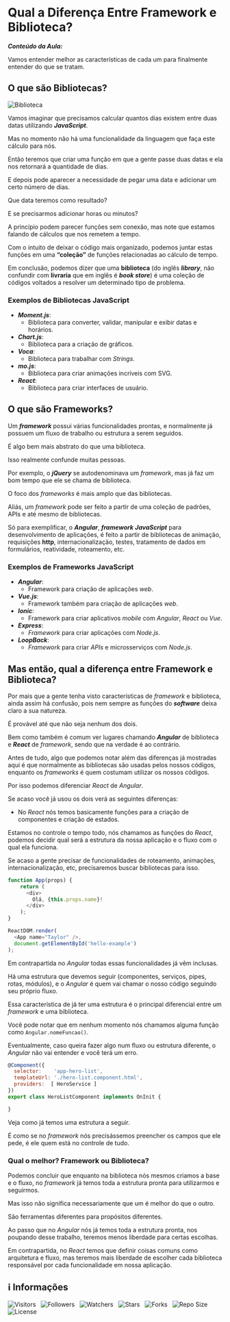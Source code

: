 <!-- Título -->
# Qual a Diferença Entre Framework e Biblioteca?

***Conteúdo da Aula:***

Vamos entender melhor as características de cada um para finalmente entender do que se tratam.

## O que são Bibliotecas?

![Biblioteca](https://dkrn4sk0rn31v.cloudfront.net/uploads/2020/06/biblioteca-estantes.jpg "Biblioteca")

Vamos imaginar que precisamos calcular quantos dias existem entre duas datas utilizando ***JavaScript***.

Mas no momento não há uma funcionalidade da linguagem que faça este cálculo para nós.

Então teremos que criar uma função em que a gente passe duas datas e ela nos retornará a quantidade de dias.

E depois pode aparecer a necessidade de pegar uma data e adicionar um certo número de dias.

Que data teremos como resultado?

E se precisarmos adicionar horas ou minutos?

A princípio podem parecer funções sem conexão, mas note que estamos falando de cálculos que nos remetem a tempo.

Com o intuito de deixar o código mais organizado, podemos juntar estas funções em uma **“coleção”** de funções relacionadas ao cálculo de tempo.

Em conclusão, podemos dizer que uma **biblioteca** (do inglês ***library***, não confundir com **livraria** que em inglês é ***book store***) é uma coleção de códigos voltados a resolver um determinado tipo de problema.

### Exemplos de Bibliotecas JavaScript

* ***Moment.js***:
  * Biblioteca para converter, validar, manipular e exibir datas e horários.
* ***Chart.js***:
  * Biblioteca para a criação de gráficos.
* ***Voca***:
  * Biblioteca para trabalhar com *Strings*.
* ***mo.js***:
  * Biblioteca para criar animações incríveis com SVG.
* ***React***:
  * Biblioteca para criar interfaces de usuário.

## O que são Frameworks?

Um ***framework*** possui várias funcionalidades prontas, e normalmente já possuem um fluxo de trabalho ou estrutura a serem seguidos.

É algo bem mais abstrato do que uma biblioteca.

Isso realmente confunde muitas pessoas.

Por exemplo, o ***jQuery*** se autodenominava um *framework*, mas já faz um bom tempo que ele se chama de biblioteca.

O foco dos *frameworks* é mais amplo que das bibliotecas.

Aliás, um *framework* pode ser feito a partir de uma coleção de padrões, APIs e até mesmo de bibliotecas.

Só para exemplificar, o ***Angular***, ***framework*** ***JavaScript*** para desenvolvimento de aplicações, é feito a partir de bibliotecas de animação, requisições **http**, internacionalização, testes, tratamento de dados em formulários, reatividade, roteamento, etc.

### Exemplos de Frameworks JavaScript

* ***Angular***:
  * Framework para criação de aplicações *web*.
* ***Vue.js***:
  * Framework também para criação de aplicações *web*.
* ***Ionic***:
  * Framework para criar aplicativos *mobile* com *Angular*, *React* ou *Vue*.
* ***Express***:
  * *Framework* para criar aplicações com *Node.js*.
* ***LoopBack***:
  * *Framework* para criar *APIs* e microsserviços com *Node.js*.

## Mas então, qual a diferença entre Framework e Biblioteca?

Por mais que a gente tenha visto características de *framework* e biblioteca, ainda assim há confusão, pois nem sempre as funções do ***software*** deixa claro a sua natureza.

É provável até que não seja nenhum dos dois.

Bem como também é comum ver lugares chamando ***Angular*** de biblioteca e ***React*** de *framework*, sendo que na verdade é ao contrário.

Antes de tudo, algo que podemos notar além das diferenças já mostradas aqui é que normalmente as bibliotecas são usadas pelos nossos códigos, enquanto os *frameworks* é quem costumam utilizar os nossos códigos.

Por isso podemos diferenciar *React* de *Angular*.

Se acaso você já usou os dois verá as seguintes diferenças:

* No *React* nós temos basicamente funções para a criação de componentes e criação de estados.

Estamos no controle o tempo todo, nós chamamos as funções do *React*, podemos decidir qual será a estrutura da nossa aplicação e o fluxo com o qual ela funciona.

Se acaso a gente precisar de funcionalidades de roteamento, animações, internacionalização, etc, precisaremos buscar bibliotecas para isso.

```javascript
function App(props) {
    return (
      <div>
        Olá, {this.props.name}!
      </div>
    );
}

ReactDOM.render(
  <App name="Taylor" />,
  document.getElementById('hello-example')
);
```

Em contrapartida no *Angular* todas essas funcionalidades já vêm inclusas.

Há uma estrutura que devemos seguir (componentes, serviços, pipes, rotas, módulos), e o *Angular* é quem vai chamar o nosso código seguindo seu próprio fluxo.

Essa característica de já ter uma estrutura é o principal diferencial entre um *framework* e uma biblioteca.

Você pode notar que em nenhum momento nós chamamos alguma função como `Angular.nomeFuncao()`.

Eventualmente, caso queira fazer algo num fluxo ou estrutura diferente, o *Angular* não vai entender e você terá um erro.

```javascript
@Component({
  selector:    'app-hero-list',
  templateUrl: './hero-list.component.html',
  providers:  [ HeroService ]
})
export class HeroListComponent implements OnInit {

}
```

Veja como já temos uma estrutura a seguir.

É como se no *framework* nós precisássemos preencher os campos que ele pede, é ele quem está no controle de tudo.

### Qual o melhor? Framework ou Biblioteca?

Podemos concluir que enquanto na biblioteca nós mesmos criamos a base e o fluxo, no *framework* já temos toda a estrutura pronta para utilizarmos e seguirmos.

Mas isso não significa necessariamente que um é melhor do que o outro.

São ferramentas diferentes para propósitos diferentes.

Ao passo que no *Angular* nós já temos toda a estrutura pronta, nos poupando desse trabalho, teremos menos liberdade para certas escolhas.

Em contrapartida, no *React* temos que definir coisas comuns como arquitetura e fluxo, mas teremos mais liberdade de escolher cada biblioteca responsável por cada funcionalidade em nossa aplicação.

<!-- Informações -->
## &#8505; Informações

![Visitors](https://api.visitorbadge.io/api/visitors?path=Devsgeeknerd%2Fcla-qua-dif-ent-fra-bib-apl-web-apl-arq-fun-bas&label=Visitantes&labelColor=%23700070&labelStyle=none&countColor=%23000fff&style=plastic&color=%23ffffff "Total de Visitantes")
&nbsp;
![Followers](https://img.shields.io/github/followers/Devsgeeknerd?style=p&label=Seguidores&labelColor=800080&color=000fff "Total de Seguidores")
&nbsp;
![Watchers](https://img.shields.io/github/watchers/Devsgeeknerd/cla-qua-dif-ent-fra-bib-apl-web-apl-arq-fun-bas?style=p&label=Observadores&labelColor=800080&color=000fff "Total de Observadores")
&nbsp;
![Stars](https://img.shields.io/github/stars/Devsgeeknerd/cla-qua-dif-ent-fra-bib-apl-web-apl-arq-fun-bas?style=p&label=Estrelas&labelColor=800080&color=000fff "Total de Estrelas")
&nbsp;
![Forks](https://img.shields.io/github/forks/Devsgeeknerd/cla-qua-dif-ent-fra-bib-apl-web-apl-arq-fun-bas?style=p&label=Bifurcações&labelColor=800080&color=000fff "Total de Bifurcações")
&nbsp;
![Repo Size](https://img.shields.io/github/repo-size/Devsgeeknerd/cla-qua-dif-ent-fra-bib-apl-web-apl-arq-fun-bas?style=p&label=Tamanho&labelColor=800080&color=000fff "Tamanho do Repositório")
&nbsp;
![License](https://img.shields.io/github/license/Devsgeeknerd/cla-qua-dif-ent-fra-bib-apl-web-apl-arq-fun-bas?style=p&label=Licença&labelColor=800080&color=000fff "Licença do Repositório")
